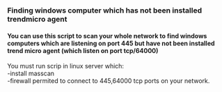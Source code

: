 ### Finding windows computer which has not been installed trendmicro agent
#### You can use this script to scan your whole network to find windows computers which are listening on port 445 but have not been installed trend micro agent (which listen on port tcp/64000)
You must run scrip in linux server which:  
-install masscan  
-firewall permited to connect to 445,64000 tcp ports on your network.
